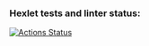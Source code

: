 ### Hexlet tests and linter status:
[![Actions Status](https://github.com/RiskovetsES/frontend-project-lvl1/workflows/hexlet-check/badge.svg)](https://github.com/RiskovetsES/frontend-project-lvl1/actions)